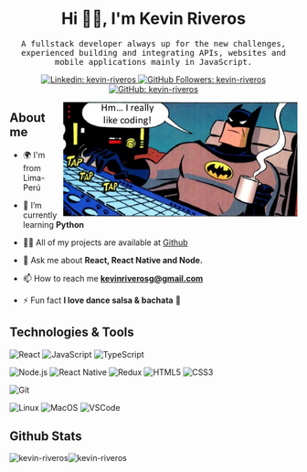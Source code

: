 <h1 align="center">Hi 👋🤓, I'm Kevin Riveros</h1>
<samp>
  <p align="center">A fullstack developer always up for the new challenges, experienced building and integrating APIs, websites and mobile applications mainly in JavaScript.</p>
</samp>
<p align="center">
  <a href="https://www.linkedin.com/in/kevin-riveros/" target="_blank">
    <img
      src="https://img.shields.io/badge/-kevinriveros-blue?style=flat-square&logo=Linkedin&logoColor=white&link=https://www.linkedin.com/in/kevin-riveros/"
      alt="Linkedin: kevin-riveros"
    />
  </a>
  <a href="https://github.com/kevin-riveros" target="_blank">
    <img
      src="https://komarev.com/ghpvc/?username=kevin-riveros"
      alt="GitHub Followers: kevin-riveros"
    />
  </a>
  <a href="https://github.com/kevin-riveros?tab=followers" target="_blank">
    <img
      src="https://img.shields.io/github/followers/kevinriveros?label=follow&style=social"
      alt="GitHub: kevin-riveros"
    />
  </a>
</p>
<a href="https://kevinriveros.com/" target="_blank">
  <img src="https://raw.githubusercontent.com/kevin-riveros/kevin-riveros/main/batman.jpeg" align="right" height="200" />
</a>

## About me

- 🌍 I'm from Lima- Perú

- 🌱 I’m currently learning **Python**

- 👨‍💻 All of my projects are available at [Github](https://github.com/kevin-riveros)

- 💬 Ask me about **React, React Native and Node.**

- 📫 How to reach me **kevinriverosg@gmail.com**

- ⚡ Fun fact **I love dance salsa & bachata** 🕺

## Technologies & Tools

<p align="left">

  ![React](https://img.shields.io/badge/Code-React-informational?style=flat&logo=react&logoColor=white&color=F08E48)
  ![JavaScript](https://img.shields.io/badge/Code-JavaScript-informational?style=flat&logo=javascript&logoColor=white&color=F08E48)
  ![TypeScript](https://img.shields.io/badge/Code-TypeScript-informational?style=flat&logoColor=white&color=F08E48&logo=typescript)

</p>
<p align="left">

  ![Node.js](https://img.shields.io/badge/Code-Node.js-informational?style=flat&logoColor=white&color=F08E48&logo=node.js)
  ![React Native](https://img.shields.io/badge/Code-React%20Native-informational?style=flat&logoColor=white&color=F08E48&logo=react)
  ![Redux](https://img.shields.io/badge/Code-Redux-informational?style=flat&logoColor=white&color=F08E48&logo=redux)
  ![HTML5](https://img.shields.io/badge/Code-HTML5-informational?style=flat&logoColor=white&color=F08E48&logo=HTML5)
  ![CSS3](https://img.shields.io/badge/Code-CSS3-informational?style=flat&logoColor=white&color=F08E48&logo=CSS3)

</p>
<p align="left">

  ![Git](https://img.shields.io/badge/Code-Git-informational?style=flat&logoColor=white&color=F08E48&logo=git)

</p>
<p align="left">

  ![Linux](https://img.shields.io/badge/OS-Linux-informational?style=flat&logo=linux&logoColor=white&color=F08E48)
  ![MacOS](https://img.shields.io/badge/OS-macOS-informational?style=flat&logo=apple&logoColor=white&color=F08E48)
  ![VSCode](https://img.shields.io/badge/Editor-VSCode-blue?style=flat&logo=visual-studio-code&logoColor=white&color=F08E48)

</p>

## Github Stats

<a href="https://github.com/kevin-riveros" target="_blank">
  <img
    align="left"
    height="180em"
    alt="kevin-riveros"
    src="https://github-readme-stats.vercel.app/api?username=kevin-riveros&count_private=true&show_icons=true&title_color=F08E48&icon_color=00FFFF&text_color=B7CFF9&bg_color=1E1E1E&hide_border=true"
  />
  <img
    align="left"
    height="180em"
    alt="kevin-riveros"
    src="https://github-readme-stats.vercel.app/api/top-langs/?username=kevin-riveros&theme=buefy&title_color=F08E48&icon_color=00FFFF&text_color=B7CFF9&bg_color=1E1E1E&hide_border=true"
  />
</a>